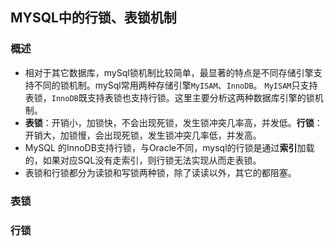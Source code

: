 ## MYSQL中的行锁、表锁机制

### 概述

+ 相对于其它数据库，mySql锁机制比较简单，最显著的特点是不同存储引擎支持不同的锁机制。mySql常用两种存储引擎`MyISAM`、`InnoDB`。
`MyISAM`只支持表锁，`InnoDB`既支持表锁也支持行锁。这里主要分析这两种数据库引擎的锁机制。
+ **表锁**：开销小，加锁快，不会出现死锁，发生锁冲突几率高，并发低。**行锁**：开销大，加锁慢，会出现死锁，发生锁冲突几率低，并发高。
+ MySQL 的InnoDB支持行锁，与Oracle不同，mysql的行锁是通过**索引**加载的，如果对应SQL没有走索引，则行锁无法实现从而走表锁。
+ 表锁和行锁都分为读锁和写锁两种锁，除了读读以外，其它的都阻塞。

### 表锁

### 行锁

